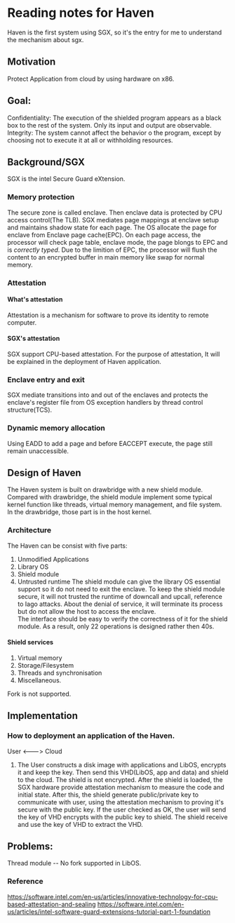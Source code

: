 # Reading notes for Haven

Haven is the first system using SGX, so it's the entry for me to understand the mechanism about sgx.

## Motivation

Protect Application from cloud by using hardware on x86.

## Goal:

Confidentiality: The execution of the shielded program appears as a black box to the rest of the system. Only its input and output are observable.
Integrity: The system cannot affect the behavior o the program, except by choosing not to execute it at all or withholding resources.

## Background/SGX

SGX is the intel Secure Guard eXtension.

### Memory protection

The secure zone is called enclave. Then enclave data is protected by CPU access control(The TLB). SGX mediates page mappings at enclave setup and maintains shadow state for each page. The OS allocate the page for enclave from Enclave page cache(EPC). On each page access, the processor will check page table, enclave mode, the page blongs to EPC and is *correctly typed*. Due to the limition of EPC, the processor will flush the content to an encrypted buffer in main memory like swap for normal memory.

### Attestation

#### What's attestation

Attestation is a mechanism for software to prove its identity to remote computer.

#### SGX's attestation

SGX support CPU-based attestation. For the purpose of attestation, It will be explained in the deployment of Haven application.

### Enclave entry and exit

SGX mediate transitions into and out of the enclaves and protects the enclave's register file from OS exception handlers by thread control structure(TCS).

### Dynamic memory allocation

Using EADD to add a page and before EACCEPT execute, the page still remain unaccessible.

## Design of Haven

The Haven system is built on drawbridge with a new shield module. Compared with drawbridge, the shield module implement some typical kernel function like threads, virtual memory management, and file system. In the drawbridge, those part is in the host kernel.

### Architecture

The Haven can be consist with five parts:
1. Unmodified Applications
2. Library OS
3. Shield module
4. Untrusted runtime
The shield module can give the library OS essential support so it do not need to exit the enclave. To keep the shield module secure, it will not trusted the runtime of downcall and upcall, reference to Iago attacks. About the denial of service, it will terminate its process but do not allow the host to access the enclave.  
The interface should be easy to verify the correctness of it for the shield module. As a result, only 22 operations is designed rather then 40s.

#### Shield services

1. Virtual memory  
2. Storage/Filesystem  
3. Threads and synchronisation  
4. Miscellaneous.

Fork is not supported.

## Implementation

### How to deployment an application of the Haven.

User <---> Cloud
1. The User constructs a disk image with applications and LibOS, encrypts it and keep the key. Then send this VHD(LibOS, app and data) and shield to the cloud. The shield is not encrypted. After the shield is loaded, the SGX hardware provide attestation mechanism to measure the code and initial state.
After this, the shield generate public/private key to communicate with user, using the attestation mechanism to proving it's secure with the public key. If the user checked as OK, the user will send the key of VHD encrypts with the public key to shield. The shield receive and use the key of VHD to extract the VHD.


## Problems:
Thread module -- No fork supported in LibOS.

### Reference
https://software.intel.com/en-us/articles/innovative-technology-for-cpu-based-attestation-and-sealing
https://software.intel.com/en-us/articles/intel-software-guard-extensions-tutorial-part-1-foundation
